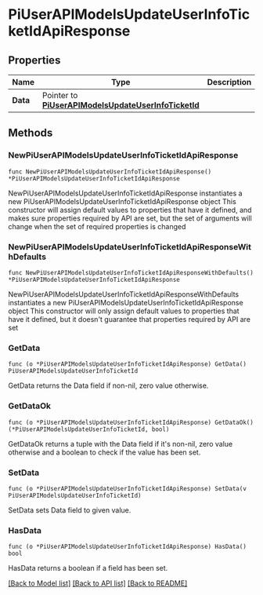# PiUserAPIModelsUpdateUserInfoTicketIdApiResponse

## Properties

Name | Type | Description | Notes
------------ | ------------- | ------------- | -------------
**Data** | Pointer to [**PiUserAPIModelsUpdateUserInfoTicketId**](PiUserAPIModelsUpdateUserInfoTicketId.md) |  | [optional] 

## Methods

### NewPiUserAPIModelsUpdateUserInfoTicketIdApiResponse

`func NewPiUserAPIModelsUpdateUserInfoTicketIdApiResponse() *PiUserAPIModelsUpdateUserInfoTicketIdApiResponse`

NewPiUserAPIModelsUpdateUserInfoTicketIdApiResponse instantiates a new PiUserAPIModelsUpdateUserInfoTicketIdApiResponse object
This constructor will assign default values to properties that have it defined,
and makes sure properties required by API are set, but the set of arguments
will change when the set of required properties is changed

### NewPiUserAPIModelsUpdateUserInfoTicketIdApiResponseWithDefaults

`func NewPiUserAPIModelsUpdateUserInfoTicketIdApiResponseWithDefaults() *PiUserAPIModelsUpdateUserInfoTicketIdApiResponse`

NewPiUserAPIModelsUpdateUserInfoTicketIdApiResponseWithDefaults instantiates a new PiUserAPIModelsUpdateUserInfoTicketIdApiResponse object
This constructor will only assign default values to properties that have it defined,
but it doesn't guarantee that properties required by API are set

### GetData

`func (o *PiUserAPIModelsUpdateUserInfoTicketIdApiResponse) GetData() PiUserAPIModelsUpdateUserInfoTicketId`

GetData returns the Data field if non-nil, zero value otherwise.

### GetDataOk

`func (o *PiUserAPIModelsUpdateUserInfoTicketIdApiResponse) GetDataOk() (*PiUserAPIModelsUpdateUserInfoTicketId, bool)`

GetDataOk returns a tuple with the Data field if it's non-nil, zero value otherwise
and a boolean to check if the value has been set.

### SetData

`func (o *PiUserAPIModelsUpdateUserInfoTicketIdApiResponse) SetData(v PiUserAPIModelsUpdateUserInfoTicketId)`

SetData sets Data field to given value.

### HasData

`func (o *PiUserAPIModelsUpdateUserInfoTicketIdApiResponse) HasData() bool`

HasData returns a boolean if a field has been set.


[[Back to Model list]](../README.md#documentation-for-models) [[Back to API list]](../README.md#documentation-for-api-endpoints) [[Back to README]](../README.md)


